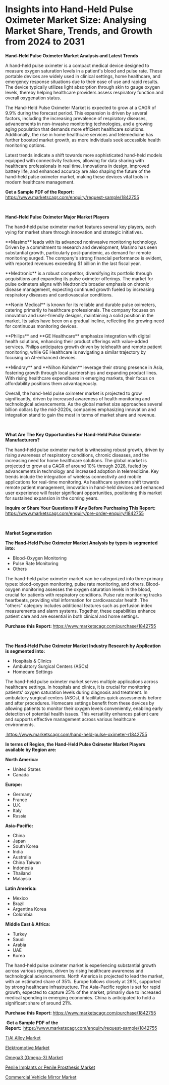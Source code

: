 <p><h1>Insights into Hand-Held Pulse Oximeter Market Size: Analysing Market Share, Trends, and Growth from 2024 to 2031</h1></p><p><strong>Hand-Held Pulse Oximeter Market Analysis and Latest Trends</strong></p>
<p><p>A hand-held pulse oximeter is a compact medical device designed to measure oxygen saturation levels in a patient's blood and pulse rate. These portable devices are widely used in clinical settings, home healthcare, and emergency response situations due to their ease of use and rapid results. The device typically utilizes light absorption through skin to gauge oxygen levels, thereby helping healthcare providers assess respiratory function and overall oxygenation status.</p><p>The Hand-Held Pulse Oximeter Market is expected to grow at a CAGR of 9.9% during the forecast period. This expansion is driven by several factors, including the increasing prevalence of respiratory diseases, advancements in non-invasive monitoring technologies, and a growing aging population that demands more efficient healthcare solutions. Additionally, the rise in home healthcare services and telemedicine has further boosted market growth, as more individuals seek accessible health monitoring options.</p><p>Latest trends indicate a shift towards more sophisticated hand-held models equipped with connectivity features, allowing for data sharing with healthcare professionals in real time. Innovations in design, improved battery life, and enhanced accuracy are also shaping the future of the hand-held pulse oximeter market, making these devices vital tools in modern healthcare management.</p></p>
<p><strong>Get a Sample PDF of the Report:&nbsp;</strong> <a href="https://www.marketscagr.com/enquiry/request-sample/1842755?utm_campaign=1285&utm_medium=2&utm_source=Github&utm_content=ia&utm_term=16102024&utm_id=hand-held-pulse-oximeter">https://www.marketscagr.com/enquiry/request-sample/1842755</a></p>
<p>&nbsp;</p>
<p><strong>Hand-Held Pulse Oximeter Major Market Players</strong></p>
<p><p>The hand-held pulse oximeter market features several key players, each vying for market share through innovation and strategic initiatives. </p><p>**Masimo** leads with its advanced noninvasive monitoring technology. Driven by a commitment to research and development, Masimo has seen substantial growth, particularly post-pandemic, as demand for remote monitoring surged. The company's strong financial performance is evident, with reported revenues exceeding $1 billion in the last fiscal year.</p><p>**Medtronic** is a robust competitor, diversifying its portfolio through acquisitions and expanding its pulse oximeter offerings. The market for pulse oximeters aligns with Medtronic’s broader emphasis on chronic disease management, expecting continued growth fueled by increasing respiratory diseases and cardiovascular conditions.</p><p>**Nonin Medical** is known for its reliable and durable pulse oximeters, catering primarily to healthcare professionals. The company focuses on innovation and user-friendly designs, maintaining a solid position in the market. Its sales have been on a gradual incline, reflecting the growing need for continuous monitoring devices.</p><p>**Philips** and **GE Healthcare** emphasize integration with digital health solutions, enhancing their product offerings with value-added services. Philips anticipates growth driven by telehealth and remote patient monitoring, while GE Healthcare is navigating a similar trajectory by focusing on AI-enhanced devices.</p><p>**Mindray** and **Nihon Kohden** leverage their strong presence in Asia, fostering growth through local partnerships and expanding product lines. With rising healthcare expenditures in emerging markets, their focus on affordability positions them advantageously.</p><p>Overall, the hand-held pulse oximeter market is projected to grow significantly, driven by increased awareness of health monitoring and technological advancements. As the global market size approaches several billion dollars by the mid-2020s, companies emphasizing innovation and integration stand to gain the most in terms of market share and revenue.</p></p>
<p>&nbsp;</p>
<p><strong>What Are The Key Opportunities For Hand-Held Pulse Oximeter Manufacturers?</strong></p>
<p><p>The hand-held pulse oximeter market is witnessing robust growth, driven by rising awareness of respiratory conditions, chronic diseases, and the increasing need for home healthcare solutions. The global market is projected to grow at a CAGR of around 10% through 2028, fueled by advancements in technology and increased adoption in telemedicine. Key trends include the integration of wireless connectivity and mobile applications for real-time monitoring. As healthcare systems shift towards remote patient management, innovation in hand-held devices and enhanced user experience will foster significant opportunities, positioning this market for sustained expansion in the coming years.</p></p>
<p><strong>Inquire or Share Your Questions If Any Before Purchasing This Report:</strong> <a href="https://www.marketscagr.com/enquiry/pre-order-enquiry/1842755?utm_campaign=1285&utm_medium=2&utm_source=Github&utm_content=ia&utm_term=16102024&utm_id=hand-held-pulse-oximeter">https://www.marketscagr.com/enquiry/pre-order-enquiry/1842755</a></p>
<p>&nbsp;</p>
<p><strong>Market Segmentation</strong></p>
<p><strong>The Hand-Held Pulse Oximeter Market Analysis by types is segmented into:</strong></p>
<p><ul><li>Blood-Oxygen Monitoring</li><li>Pulse Rate Monitoring</li><li>Others</li></ul></p>
<p><p>The hand-held pulse oximeter market can be categorized into three primary types: blood-oxygen monitoring, pulse rate monitoring, and others. Blood-oxygen monitoring assesses the oxygen saturation levels in the blood, crucial for patients with respiratory conditions. Pulse rate monitoring tracks heartbeats, providing vital information for cardiovascular health. The "others" category includes additional features such as perfusion index measurements and alarm systems. Together, these capabilities enhance patient care and are essential in both clinical and home settings.</p></p>
<p><strong>Purchase this Report:&nbsp;</strong><a href="https://www.marketscagr.com/purchase/1842755?utm_campaign=1285&utm_medium=2&utm_source=Github&utm_content=ia&utm_term=16102024&utm_id=hand-held-pulse-oximeter">https://www.marketscagr.com/purchase/1842755</a></p>
<p>&nbsp;</p>
<p><strong>The Hand-Held Pulse Oximeter Market Industry Research by Application is segmented into:</strong></p>
<p><ul><li>Hospitals & Clinics</li><li>Ambulatory Surgical Centers (ASCs)</li><li>Homecare Settings</li></ul></p>
<p><p>The hand-held pulse oximeter market serves multiple applications across healthcare settings. In hospitals and clinics, it is crucial for monitoring patients' oxygen saturation levels during diagnosis and treatment. In ambulatory surgical centers (ASCs), it facilitates quick assessments before and after procedures. Homecare settings benefit from these devices by allowing patients to monitor their oxygen levels conveniently, enabling early detection of potential health issues. This versatility enhances patient care and supports effective management across various healthcare environments.</p></p>
<p><a href="https://www.marketscagr.com/hand-held-pulse-oximeter-r1842755?utm_campaign=1285&utm_medium=2&utm_source=Github&utm_content=ia&utm_term=16102024&utm_id=hand-held-pulse-oximeter">&nbsp;https://www.marketscagr.com/hand-held-pulse-oximeter-r1842755</a></p>
<p><strong>In terms of Region, the Hand-Held Pulse Oximeter Market Players available by Region are:</strong></p>
<p>
    <p> <strong> North America: </strong>
        <ul>
            <li>United States</li>
            <li>Canada</li>
        </ul>
        </p> 
    <p> <strong> Europe: </strong>
        <ul>
            <li>Germany</li>
            <li>France</li>
            <li>U.K.</li>
            <li>Italy</li>
            <li>Russia</li>
        </ul>
        </p> 
    <p> <strong> Asia-Pacific: </strong>
        <ul>
            <li>China</li>
            <li>Japan</li>
            <li>South Korea</li>
            <li>India</li>
            <li>Australia</li>
            <li>China Taiwan</li>
            <li>Indonesia</li>
            <li>Thailand</li>
            <li>Malaysia</li>
        </ul>
        </p> 
    <p> <strong> Latin America: </strong>
        <ul>
            <li>Mexico</li>
            <li>Brazil</li>
            <li>Argentina Korea</li>
            <li>Colombia</li>
        </ul>
        </p> 
    <p> <strong> Middle East & Africa: </strong>
        <ul>
            <li>Turkey</li>
            <li>Saudi</li>
            <li>Arabia</li>
            <li>UAE</li>
            <li>Korea</li>
        </ul>
    </p>
    </p>
<p><p>The hand-held pulse oximeter market is experiencing substantial growth across various regions, driven by rising healthcare awareness and technological advancements. North America is projected to lead the market, with an estimated share of 35%. Europe follows closely at 28%, supported by strong healthcare infrastructure. The Asia-Pacific region is set for rapid growth, expected to capture 25% of the market, primarily due to increased medical spending in emerging economies. China is anticipated to hold a significant share of around 21%.</p></p>
<p><strong>Purchase this Report: </strong><a href="https://www.marketscagr.com/purchase/1842755?utm_campaign=1285&utm_medium=2&utm_source=Github&utm_content=ia&utm_term=16102024&utm_id=hand-held-pulse-oximeter">https://www.marketscagr.com/purchase/1842755</a></p>
<p>&nbsp;<strong>Get a Sample PDF of the Report:&nbsp;&nbsp;</strong><a href="https://www.marketscagr.com/enquiry/request-sample/1842755?utm_campaign=1285&utm_medium=2&utm_source=Github&utm_content=ia&utm_term=16102024&utm_id=hand-held-pulse-oximeter">https://www.marketscagr.com/enquiry/request-sample/1842755</a></p>
<p><strong></strong></p>
<p><p><a href="https://www.linkedin.com/pulse/tial-alloy-market-industry-landscape-growth-trajectories-xmffe?utm_campaign=1285&utm_medium=2&utm_source=Github&utm_content=ia&utm_term=16102024&utm_id=hand-held-pulse-oximeter">TiAl Alloy Market</a></p><p><a href="https://www.linkedin.com/pulse/evolution-elektromotive-market-key-shifts-from-2024-2031-ruiof?utm_campaign=1285&utm_medium=2&utm_source=Github&utm_content=ia&utm_term=16102024&utm_id=hand-held-pulse-oximeter">Elektromotive Market</a></p><p><a href="https://github.com/ottolineki0zc/Market-Research-Report-List-1/blob/main/omega3-omega-3-market.md?utm_campaign=1285&utm_medium=2&utm_source=Github&utm_content=ia&utm_term=16102024&utm_id=hand-held-pulse-oximeter">Omega3 (Omega-3) Market</a></p><p><a href="https://github.com/wwwkeltoum/Market-Research-Report-List-5/blob/main/penile-implants-or-penile-prosthesis-market.md?utm_campaign=1285&utm_medium=2&utm_source=Github&utm_content=ia&utm_term=16102024&utm_id=hand-held-pulse-oximeter">Penile Implants or Penile Prosthesis Market</a></p><p><a href="https://www.linkedin.com/pulse/commercial-vehicle-mirror-market-outlook-forecast-from-2024-kb78f?utm_campaign=1285&utm_medium=2&utm_source=Github&utm_content=ia&utm_term=16102024&utm_id=hand-held-pulse-oximeter">Commercial Vehicle Mirror Market</a></p></p>